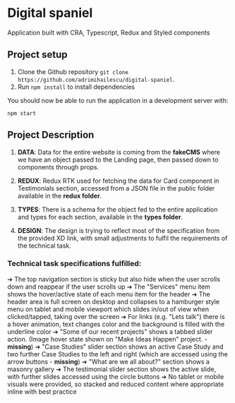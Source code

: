 # Digital spaniel

Application built with CRA, Typescript, Redux and Styled components

## Project setup

1. Clone the Github repository `git clone https://github.com/adrimihailescu/digital-spaniel`.
2. Run `npm install` to install dependencies

You should now be able to run the application in a development server with:

```
npm start
```

## Project Description

1. **DATA**: Data for the entire website is coming from the **fakeCMS** where we have an object passed to the Landing page, then passed down to components through props.

2. **REDUX**: Redux RTK used for fetching the data for Card component in Testimonials section, accessed from a JSON file in the public folder available in the **redux folder**.

3. **TYPES**: There is a schema for the object fed to the entire application and types for each section, available in the **types folder**.

4. **DESIGN**: The design is trying to reflect most of the specification from the provided XD link, with small adjustments to fulfil the requirements of the technical task.

### Technical task specifications fulfilled:

➔ The top navigation section is sticky but also hide when the user scrolls down
and reappear if the user scrolls up
➔ The "Services" menu item shows the hover/active state of each menu item for the
header
➔ The header area is full screen on desktop and collapses to a hamburger style
menu on tablet and mobile viewport which slides in/out of view when clicked/tapped, taking over the screen
➔ For links (e.g. "Lets talk") there is a hover animation, text changes color and the background is filled with the underline color
➔ "Some of our recent projects" shows a tabbed slider action. (Image hover state shown on "Make Ideas Happen" project. - **missing**)
➔ "Case Studies" slider section shows an active Case Study and two further Case Studies
to the left and right (which are accessed using the arrow buttons - **missing**)
➔ "What are we all about?" section shows a masonry gallery
➔ The testimonial slider section shows the active slide, with further slides accessed using the circle buttons
➔ No tablet or mobile visuals were provided, so stacked and reduced content where appropriate inline with best practice
